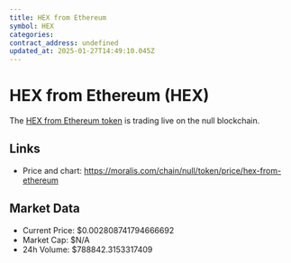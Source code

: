 ```yaml
---
title: HEX from Ethereum
symbol: HEX
categories: 
contract_address: undefined
updated_at: 2025-01-27T14:49:10.045Z
---
```


# HEX from Ethereum (HEX)
The [HEX from Ethereum token](https://moralis.com/chain/null/token/price/hex-from-ethereum) is trading live on the null blockchain.

## Links
- Price and chart: https://moralis.com/chain/null/token/price/hex-from-ethereum

## Market Data
- Current Price: $0.002808741794666692
- Market Cap: $N/A
- 24h Volume: $788842.3153317409
